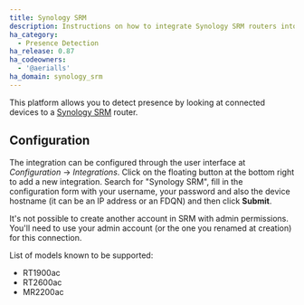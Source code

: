 ```yaml
---
title: Synology SRM
description: Instructions on how to integrate Synology SRM routers into Home Assistant.
ha_category:
  - Presence Detection
ha_release: 0.87
ha_codeowners:
  - '@aerialls'
ha_domain: synology_srm
---
```


This platform allows you to detect presence by looking at connected devices to a [Synology SRM](https://www.synology.com/en-us/srm) router.

## Configuration

The integration can be configured through the user interface at *Configuration* -> *Integrations*. Click on the floating button at the bottom right to add a new integration. Search for "Synology SRM", fill in the configuration form with your username, your password and also the device hostname (it can be an IP address or an FDQN) and then click **Submit**.

<div class='note'>
It's not possible to create another account in SRM with admin permissions. You'll need to use your admin account (or the one you renamed at creation) for this connection.
</div>

List of models known to be supported:

- RT1900ac
- RT2600ac
- MR2200ac
